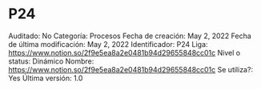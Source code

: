 # P24

Auditado: No
Categoría: Procesos
Fecha de creación: May 2, 2022
Fecha de última modificación: May 2, 2022
Identificador: P24
Liga: https://www.notion.so/2f9e5ea8a2e0481b94d29655848cc01c 
Nivel o status: Dinámico
Nombre: https://www.notion.so/2f9e5ea8a2e0481b94d29655848cc01c 
Se utiliza?: Yes
Última versión: 1.0